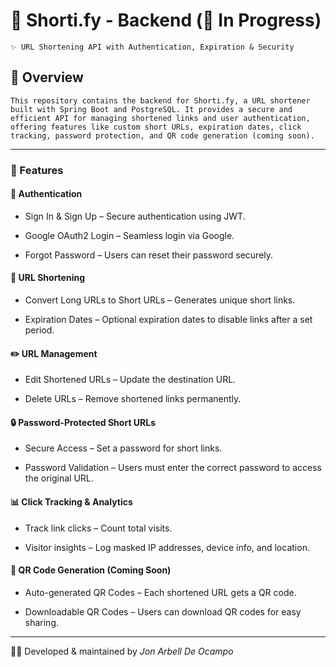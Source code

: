 # 🔗 Shorti.fy - Backend (🚀 In Progress)

    ✨ URL Shortening API with Authentication, Expiration & Security

## 📝 Overview

    This repository contains the backend for Shorti.fy, a URL shortener built with Spring Boot and PostgreSQL. It provides a secure and efficient API for managing shortened links and user authentication, offering features like custom short URLs, expiration dates, click tracking, password protection, and QR code generation (coming soon).

---


### 🚀 Features

#### 🔑 Authentication

- Sign In & Sign Up – Secure authentication using JWT.

- Google OAuth2 Login – Seamless login via Google.

- Forgot Password – Users can reset their password securely.

#### 🔗 URL Shortening

- Convert Long URLs to Short URLs – Generates unique short links.

- Expiration Dates – Optional expiration dates to disable links after a set period.

#### ✏️ URL Management

- Edit Shortened URLs – Update the destination URL.

- Delete URLs – Remove shortened links permanently.

#### 🔒 Password-Protected Short URLs

- Secure Access – Set a password for short links.

- Password Validation – Users must enter the correct password to access the original URL.

#### 📊 Click Tracking & Analytics

- Track link clicks – Count total visits.

- Visitor insights – Log masked IP addresses, device info, and location.


#### 📌 QR Code Generation (Coming Soon)

- Auto-generated QR Codes – Each shortened URL gets a QR code.

- Downloadable QR Codes – Users can download QR codes for easy sharing.


[//]: # (---)


[//]: # (### 🏗️ Project Setup)

[//]: # ()
[//]: # (#### Prerequisites)

[//]: # ()
[//]: # (Ensure you have the following installed:)

[//]: # (- Java 23)

[//]: # (- Maven)

[//]: # (- PostgreSQL)

[//]: # ()
[//]: # (#### Installation)

[//]: # ()
[//]: # (1. **Clone the repository:**)

[//]: # (   1. ``git clone https://github.com/your-repo/shortify-backend.git``)

[//]: # (   2. ``cd shortify-backend```)

[//]: # ()
[//]: # (2. **Configure environment variables or update application.properties:**)

[//]: # (    ``spring.datasource.url=jdbc:postgresql://localhost:5432/shortify``)

[//]: # (    ``spring.datasource.username=your_db_user``)

[//]: # (    ``spring.datasource.password=your_db_password``)

[//]: # (    ``jwt.secret.key=your_secret_key``)

[//]: # (    ``jwt.expiration=86400000 # 24 hours in milliseconds``)

[//]: # ()
[//]: # (3. **Run the application:**)

[//]: # (    ``mvn spring-boot:run``)

[//]: # (4. **The API will be available at http://localhost:8080.**)

---

[//]: # (🔥 API Endpoints)

[//]: # ()
[//]: # (🔑 Authentication)

[//]: # ()
[//]: # (POST /auth/register – Register a new user.)

[//]: # ()
[//]: # (POST /auth/login – Authenticate and get JWT token.)

[//]: # ()
[//]: # (POST /auth/oauth/google – Login using Google OAuth.)

[//]: # ()
[//]: # (POST /auth/forgot-password – Request password reset.)

[//]: # ()
[//]: # (🔗 URL Shortening)

[//]: # ()
[//]: # (POST /urls/shorten – Shorten a long URL.)

[//]: # ()
[//]: # (GET /urls/{shortCode} – Retrieve the original URL and redirect.)

[//]: # ()
[//]: # (PATCH /urls/{id} – Update a shortened URL.)

[//]: # ()
[//]: # (DELETE /urls/{id} – Delete a shortened URL.)

[//]: # ()
[//]: # (📊 Analytics)

[//]: # ()
[//]: # (GET /urls/{id}/stats – Get analytics for a specific short URL.)

👨‍💻 Developed & maintained by *Jon Arbell De Ocampo*